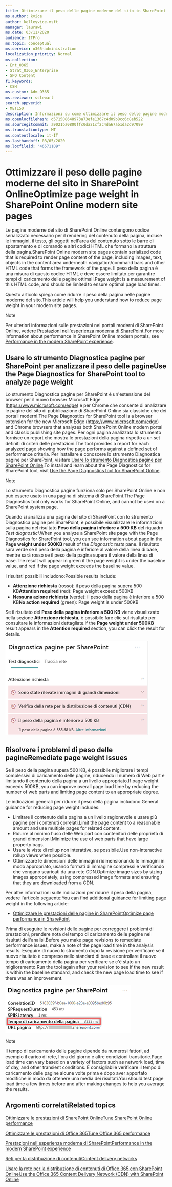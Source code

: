 ```yaml
---
title: Ottimizzare il peso delle pagine moderne del sito in SharePoint Online
ms.author: kvice
author: kelleyvice-msft
manager: laurawi
ms.date: 03/11/2020
audience: ITPro
ms.topic: conceptual
ms.service: o365-administration
localization_priority: Normal
ms.collection:
- Ent_O365
- Strat_O365_Enterprise
- SPO_Content
f1.keywords:
- CSH
ms.custom: Adm_O365
ms.reviewer: sstewart
search.appverid:
- MET150
description: Informazioni su come ottimizzare il peso delle pagine moderne del sito in SharePoint Online.
ms.openlocfilehash: d571508648973a73efe1367c4d09b8cc6c8eb522
ms.sourcegitcommit: a9021ba0800ffc0da21cf2c4da67ab1da2d97099
ms.translationtype: MT
ms.contentlocale: it-IT
ms.lasthandoff: 08/05/2020
ms.locfileid: "46571109"
---
```

# <a name="optimize-page-weight-in-sharepoint-online-modern-site-pages"></a><span data-ttu-id="f9228-103">Ottimizzare il peso delle pagine moderne del sito in SharePoint Online</span><span class="sxs-lookup"><span data-stu-id="f9228-103">Optimize page weight in SharePoint Online modern site pages</span></span>

<span data-ttu-id="f9228-104">Le pagine moderne del sito di SharePoint Online contengono codice serializzato necessario per il rendering del contenuto della pagina, incluse le immagini, il testo, gli oggetti nell'area del contenuto sotto le barre di spostamento e di comando e altri codici HTML che formano la struttura della pagina.</span><span class="sxs-lookup"><span data-stu-id="f9228-104">SharePoint Online modern site pages contain serialized code that is required to render page content of the page, including images, text, objects in the content area underneath navigation/command bars and other HTML code that forms the framework of the page.</span></span> <span data-ttu-id="f9228-105">Il peso della pagina è una misura di questo codice HTML e deve essere limitato per garantire tempi di caricamento delle pagine ottimali.</span><span class="sxs-lookup"><span data-stu-id="f9228-105">Page weight is a measurement of this HTML code, and should be limited to ensure optimal page load times.</span></span>

<span data-ttu-id="f9228-106">Questo articolo spiega come ridurre il peso della pagina nelle pagine moderne del sito.</span><span class="sxs-lookup"><span data-stu-id="f9228-106">This article will help you understand how to reduce page weight in your modern site pages.</span></span>

>[!NOTE]
><span data-ttu-id="f9228-107">Per ulteriori informazioni sulle prestazioni nei portali moderni di SharePoint Online, vedere [Prestazioni nell'esperienza moderna di SharePoint](https://docs.microsoft.com/sharepoint/modern-experience-performance).</span><span class="sxs-lookup"><span data-stu-id="f9228-107">For more information about performance in SharePoint Online modern portals, see [Performance in the modern SharePoint experience](https://docs.microsoft.com/sharepoint/modern-experience-performance).</span></span>

## <a name="use-the-page-diagnostics-for-sharepoint-tool-to-analyze-page-weight"></a><span data-ttu-id="f9228-108">Usare lo strumento Diagnostica pagine per SharePoint per analizzare il peso delle pagine</span><span class="sxs-lookup"><span data-stu-id="f9228-108">Use the Page Diagnostics for SharePoint tool to analyze page weight</span></span>

<span data-ttu-id="f9228-109">Lo strumento Diagnostica pagine per SharePoint è un'estensione del browser per il nuovo browser Microsoft Edge (https://www.microsoft.com/edge) e per Chrome che consente di analizzare le pagine del sito di pubblicazione di SharePoint Online sia classiche che dei portali moderni.</span><span class="sxs-lookup"><span data-stu-id="f9228-109">The Page Diagnostics for SharePoint tool is a browser extension for the new Microsoft Edge (https://www.microsoft.com/edge) and Chrome browsers that analyzes both SharePoint Online modern portal and classic publishing site pages.</span></span> <span data-ttu-id="f9228-110">Per ogni pagina analizzata lo strumento fornisce un report che mostra le prestazioni della pagina rispetto a un set definiti di criteri delle prestazioni.</span><span class="sxs-lookup"><span data-stu-id="f9228-110">The tool provides a report for each analyzed page showing how the page performs against a defined set of performance criteria.</span></span> <span data-ttu-id="f9228-111">Per installare e conoscere lo strumento Diagnostica pagine per SharePoint, visitare [Usare lo strumento Diagnostica pagine per SharePoint Online](page-diagnostics-for-spo.md).</span><span class="sxs-lookup"><span data-stu-id="f9228-111">To install and learn about the Page Diagnostics for SharePoint tool, visit [Use the Page Diagnostics tool for SharePoint Online](page-diagnostics-for-spo.md).</span></span>

>[!NOTE]
><span data-ttu-id="f9228-112">Lo strumento Diagnostica pagine funziona solo per SharePoint Online e non può essere usato in una pagina di sistema di SharePoint.</span><span class="sxs-lookup"><span data-stu-id="f9228-112">The Page Diagnostics tool only works for SharePoint Online, and cannot be used on a SharePoint system page.</span></span>

<span data-ttu-id="f9228-113">Quando si analizza una pagina del sito di SharePoint con lo strumento Diagnostica pagine per SharePoint, è possibile visualizzare le informazioni sulla pagina nel risultato **Peso della pagina inferiore a 500 KB** del riquadro _Test diagnostici_.</span><span class="sxs-lookup"><span data-stu-id="f9228-113">When you analyze a SharePoint site page with the Page Diagnostics for SharePoint tool, you can see information about page in the **Page weight under 500KB** result of the _Diagnostic tests_ pane.</span></span> <span data-ttu-id="f9228-114">Il risultato sarà verde se il peso della pagina è inferiore al valore della linea di base, mentre sarà rosso se il peso della pagina supera il valore della linea di base.</span><span class="sxs-lookup"><span data-stu-id="f9228-114">The result will appear in green if the page weight is under the baseline value, and red if the page weight exceeds the baseline value.</span></span>

<span data-ttu-id="f9228-115">I risultati possibili includono:</span><span class="sxs-lookup"><span data-stu-id="f9228-115">Possible results include:</span></span>

- <span data-ttu-id="f9228-116">**Attenzione richiesta** (rosso): il peso della pagina supera 500 KB</span><span class="sxs-lookup"><span data-stu-id="f9228-116">**Attention required** (red): Page weight exceeds 500KB</span></span>
- <span data-ttu-id="f9228-117">**Nessuna azione richiesta** (verde): il peso della pagina è inferiore a 500 KB</span><span class="sxs-lookup"><span data-stu-id="f9228-117">**No action required** (green): Page weight is under 500KB</span></span>

<span data-ttu-id="f9228-118">Se il risultato del **Peso della pagina inferiore a 500 KB** viene visualizzato nella sezione **Attenzione richiesta**, è possibile fare clic sul risultato per consultare le informazioni dettagliate.</span><span class="sxs-lookup"><span data-stu-id="f9228-118">If the **Page weight under 500KB** result appears in the **Attention required** section, you can click the result for details.</span></span>

![Risultati delle Richieste a SharePoint](media/modern-portal-optimization/pagediag-page-weight.png)

## <a name="remediate-page-weight-issues"></a><span data-ttu-id="f9228-120">Risolvere i problemi di peso delle pagine</span><span class="sxs-lookup"><span data-stu-id="f9228-120">Remediate page weight issues</span></span>

<span data-ttu-id="f9228-121">Se il peso della pagina supera 500 KB, è possibile migliorare i tempi complessivi di caricamento delle pagine, riducendo il numero di Web part e limitando il contenuto della pagina a un livello appropriato.</span><span class="sxs-lookup"><span data-stu-id="f9228-121">If page weight exceeds 500KB, you can improve overall page load time by reducing the number of web parts and limiting page content to an appropriate degree.</span></span>

<span data-ttu-id="f9228-122">Le indicazioni generali per ridurre il peso della pagina includono:</span><span class="sxs-lookup"><span data-stu-id="f9228-122">General guidance for reducing page weight includes:</span></span>

- <span data-ttu-id="f9228-123">Limitare il contenuto della pagina a un livello ragionevole e usare più pagine per i contenuti correlati.</span><span class="sxs-lookup"><span data-stu-id="f9228-123">Limit the page content to a reasonable amount and use multiple pages for related content.</span></span>
- <span data-ttu-id="f9228-124">Ridurre al minimo l'uso delle Web part con contenitori delle proprietà di grandi dimensioni.</span><span class="sxs-lookup"><span data-stu-id="f9228-124">Minimize the use of web parts that have large property bags.</span></span>
- <span data-ttu-id="f9228-125">Usare le viste di rollup non interattive, se possibile.</span><span class="sxs-lookup"><span data-stu-id="f9228-125">Use non-interactive rollup views when possible.</span></span>
- <span data-ttu-id="f9228-126">Ottimizzare le dimensioni delle immagini ridimensionando le immagini in modo appropriato, usando formati di immagine compressi e verificando che vengano scaricati da una rete CDN.</span><span class="sxs-lookup"><span data-stu-id="f9228-126">Optimize image sizes by sizing images appropriately, using compressed image formats and ensuring that they are downloaded from a CDN.</span></span>

<span data-ttu-id="f9228-127">Per altre informazioni sulle indicazioni per ridurre il peso della pagina, vedere l'articolo seguente:</span><span class="sxs-lookup"><span data-stu-id="f9228-127">You can find additional guidance for limiting page weight in the following article:</span></span>

- [<span data-ttu-id="f9228-128">Ottimizzare le prestazioni delle pagine in SharePoint</span><span class="sxs-lookup"><span data-stu-id="f9228-128">Optimize page performance in SharePoint</span></span>](https://docs.microsoft.com/sharepoint/dev/general-development/optimize-page-performance-in-sharepoint)

<span data-ttu-id="f9228-129">Prima di eseguire le revisioni delle pagine per correggere i problemi di prestazioni, prendere nota del tempo di caricamento delle pagine nei risultati dell'analisi.</span><span class="sxs-lookup"><span data-stu-id="f9228-129">Before you make page revisions to remediate performance issues, make a note of the page load time in the analysis results.</span></span> <span data-ttu-id="f9228-130">Eseguire di nuovo lo strumento dopo la revisione per verificare se il nuovo risultato è compreso nello standard di base e controllare il nuovo tempo di caricamento della pagina per verificare se c'è stato un miglioramento.</span><span class="sxs-lookup"><span data-stu-id="f9228-130">Run the tool again after your revision to see if the new result is within the baseline standard, and check the new page load time to see if there was an improvement.</span></span>

![Risultati del tempo di caricamento delle pagine](media/modern-portal-optimization/pagediag-page-load-time.png)

>[!NOTE]
><span data-ttu-id="f9228-132">Il tempo di caricamento delle pagine dipende da numerosi fattori, ad esempio il carico di rete, l'ora del giorno e altre condizioni transitorie.</span><span class="sxs-lookup"><span data-stu-id="f9228-132">Page load time can vary based on a variety of factors such as network load, time of day, and other transient conditions.</span></span> <span data-ttu-id="f9228-133">È consigliabile verificare il tempo di caricamento delle pagine alcune volte prima e dopo aver apportato modifiche in modo da ottenere una media dei risultati.</span><span class="sxs-lookup"><span data-stu-id="f9228-133">You should test page load time a few times before and after making changes to help you average the results.</span></span>

## <a name="related-topics"></a><span data-ttu-id="f9228-134">Argomenti correlati</span><span class="sxs-lookup"><span data-stu-id="f9228-134">Related topics</span></span>

[<span data-ttu-id="f9228-135">Ottimizzare le prestazioni di SharePoint Online</span><span class="sxs-lookup"><span data-stu-id="f9228-135">Tune SharePoint Online performance</span></span>](tune-sharepoint-online-performance.md)

[<span data-ttu-id="f9228-136">Ottimizzare le prestazioni di Office 365</span><span class="sxs-lookup"><span data-stu-id="f9228-136">Tune Office 365 performance</span></span>](tune-office-365-performance.md)

[<span data-ttu-id="f9228-137">Prestazioni nell'esperienza moderna di SharePoint</span><span class="sxs-lookup"><span data-stu-id="f9228-137">Performance in the modern SharePoint experience</span></span>](https://docs.microsoft.com/sharepoint/modern-experience-performance)

[<span data-ttu-id="f9228-138">Reti per la distribuzione di contenuti</span><span class="sxs-lookup"><span data-stu-id="f9228-138">Content delivery networks</span></span>](content-delivery-networks.md)

[<span data-ttu-id="f9228-139">Usare la rete per la distribuzione di contenuti di Office 365 con SharePoint Online</span><span class="sxs-lookup"><span data-stu-id="f9228-139">Use the Office 365 Content Delivery Network (CDN) with SharePoint Online</span></span>](use-office-365-cdn-with-spo.md)
